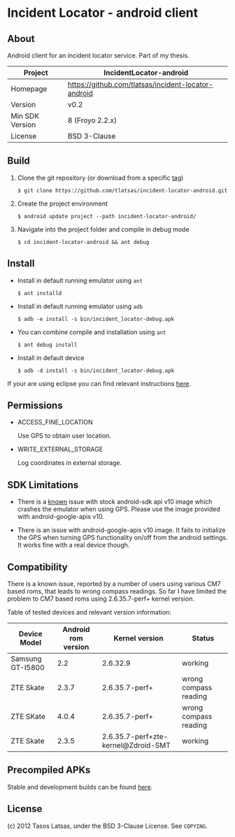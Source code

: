 Incident Locator - android client
=================================

About
-----

Android client for an incident locator service. Part of my thesis.


| Project          | IncidentLocator-android
|------------------|-----------------------------------------------------
| Homepage         | https://github.com/tlatsas/incident-locator-android
| Version          | v0.2
| Min SDK Version  | 8 (Froyo 2.2.x)
| License          | BSD 3-Clause


Build
-----

1. Clone the git repository (or download from a specific [tag][1])

    `$ git clone https://github.com/tlatsas/incident-locator-android.git`

2. Create the project environment

    `$ android update project --path incident-locator-android/`

3. Navigate into the project folder and compile in debug mode

    `$ cd incident-locator-android && ant debug`


Install
-------

* Install in default running emulator using `ant`

    `$ ant installd`

* Install in default running emulator using `adb`

    `$ adb -e install -s bin/incident_locator-debug.apk`

* You can combine compile and installation using `ant`

    `$ ant debug install`

* Install in default device

    `$ adb -d install -s bin/incident_locator-debug.apk`


If your are using eclipse you can find relevant instructions [here][2].


Permissions
-----------

* ACCESS_FINE_LOCATION

    Use GPS to obtain user location.

* WRITE_EXTERNAL_STORAGE

    Log coordinates in external storage.


SDK Limitations
---------------

* There is a [known][3] issue with stock android-sdk api v10 image which
crashes the emulator when using GPS. Please use the image provided with
android-google-apis v10.

* There is an issue with android-google-apis v10 image. It fails to
initialize the GPS when turning GPS functionality on/off from the
android settings. It works fine with a real device though.


Compatibility
-------------

There is a known issue, reported by a number of users using various CM7 based roms, that
leads to wrong compass readings. So far I have limited the problem to CM7 based roms
using 2.6.35.7-perf+ kernel version.

Table of tested devices and relevant version information:

| Device Model     | Android rom version | Kernel version                     | Status
|------------------|---------------------|------------------------------------|----------------------
| Samsung GT-I5800 | 2.2                 | 2.6.32.9                           | working
| ZTE Skate        | 2.3.7               | 2.6.35.7-perf+                     | wrong compass reading
| ZTE SKate        | 4.0.4               | 2.6.35.7-perf+                     | wrong compass reading
| ZTE Skate        | 2.3.5               | 2.6.35.7-perf+zte-kernel@Zdroid-SMT| working


Precompiled APKs
----------------

Stable and development builds can be found [here][4].


License
-------
(c) 2012 Tasos Latsas, under the BSD 3-Clause License. See `COPYING`.


[1]: https://github.com/tlatsas/incident-locator-android/tags
[2]: http://developer.android.com/tools/building/building-eclipse.html
[3]: http://code.google.com/p/android/issues/detail?id=13015
[4]: http://dl.0dev.it/incident-locator-apks/
